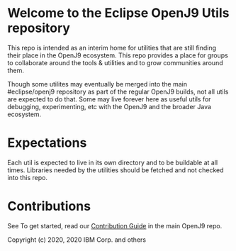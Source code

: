 <!--
Copyright (c) 2020, 2020 IBM Corp. and others

This program and the accompanying materials are made available under
the terms of the Eclipse Public License 2.0 which accompanies this
distribution and is available at https://www.eclipse.org/legal/epl-2.0/
or the Apache License, Version 2.0 which accompanies this distribution and
is available at https://www.apache.org/licenses/LICENSE-2.0.

This Source Code may also be made available under the following
Secondary Licenses when the conditions for such availability set
forth in the Eclipse Public License, v. 2.0 are satisfied: GNU
General Public License, version 2 with the GNU Classpath
Exception [1] and GNU General Public License, version 2 with the
OpenJDK Assembly Exception [2].

[1] https://www.gnu.org/software/classpath/license.html
[2] http://openjdk.java.net/legal/assembly-exception.html

SPDX-License-Identifier: EPL-2.0 OR Apache-2.0 OR GPL-2.0 WITH Classpath-exception-2.0 OR LicenseRef-GPL-2.0 WITH Assembly-exception
-->

Welcome to the Eclipse OpenJ9 Utils repository
========================================

This repo is intended as an interim home for utilities that are still finding their place in the OpenJ9 ecosystem.  This repo provides a place for groups to collaborate around the tools & utilities and to grow communities around them.

Though some utilites may eventually be merged into the main #eclipse/openj9 repository as part of the regular OpenJ9 builds, not all utils are expected to do that.  Some may live forever here as useful utils for debugging, experimenting, etc with the OpenJ9 and the broader Java ecosystem.

Expectations
============
Each util is expected to live in its own directory and to be buildable at all times.
Libraries needed by the utilities should be fetched and not checked into this repo.

Contributions
============
See To get started, read our [Contribution Guide](https://github.com/eclipse/openj9/blob/master/CONTRIBUTING.md) in the main OpenJ9 repo.

Copyright (c) 2020, 2020 IBM Corp. and others
